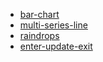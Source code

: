 * [bar-chart](/d3-sandbox/exps/bar-chart)
* [multi-series-line](/d3-sandbox/exps/multi-series-line)
* [raindrops](/d3-sandbox/exps/raindrops)
* [enter-update-exit](/d3-sandbox/exps/enter-update-exit)
